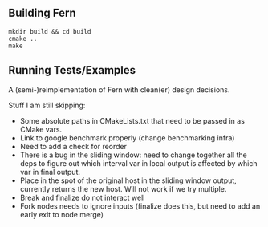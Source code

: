 ## Building Fern

```
mkdir build && cd build
cmake ..
make
```

## Running Tests/Examples



A (semi-)reimplementation of Fern with clean(er) design decisions.


Stuff I am still skipping: 

- Some absolute paths in CMakeLists.txt that need to be passed in as CMake vars.
- Link to google benchmark properly (change benchmarking infra)
- Need to add a check for reorder
- There is a bug in the sliding window: need to change together all the deps to 
  figure out which interval var in local output is affected by which var in final
  output.
-  Place in the spot of the original host in the sliding window output, currently 
   returns the new host. Will not work if we try multiple.
-  Break and finalize do not interact well
-  Fork nodes needs to ignore inputs (finalize does this, but need to add an early exit to node merge)
